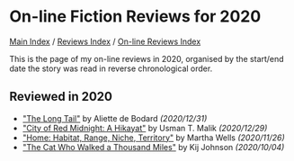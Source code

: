 # On-line Fiction Reviews for 2020

[Main Index](../../../README.md) / [Reviews Index](../../README.md) / [On-line Reviews Index](../README.md)

This is the page of my on-line reviews in 2020, organised by the start/end date the story was read in reverse chronological order.

## Reviewed in 2020
- ["The Long Tail"](20201231-LongTail.md) by Aliette de Bodard *(2020/12/31)*
- ["City of Red Midnight: A Hikayat"](20201229-CityRedMidnight.md) by Usman T. Malik *(2020/12/29)*
- ["Home: Habitat, Range, Niche, Territory"](20201126-HomeHabitatRangeNicheTerritory.md) by Martha Wells *(2020/11/26)*
- ["The Cat Who Walked a Thousand Miles"](20201004-CatWhoWalkedAThousandMiles.md) by Kij Johnson *(2020/10/04)*
